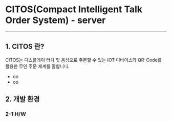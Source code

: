 # CITOS(Compact Intelligent Talk Order System) - server

***
## 1. CITOS 란?
CITOS는 디스플레이 터치 및 음성으로 주문할 수 있는 IOT 디바이스와 QR-Code를 활용한 무인 주문 체계를 말합니다.

  * oo
  * oo

## 2. 개발 환경
### 2-1 H/W
